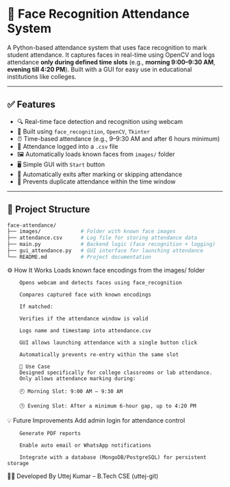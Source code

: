 # 📸 Face Recognition Attendance System

A Python-based attendance system that uses face recognition to mark student attendance. It captures faces in real-time using OpenCV and logs attendance **only during defined time slots** (e.g., **morning 9:00–9:30 AM**, **evening till 4:20 PM**). Built with a GUI for easy use in educational institutions like colleges.

---

## ✅ Features

- 🔍 Real-time face detection and recognition using webcam  
- 🧠 Built using `face_recognition`, `OpenCV`, `Tkinter`  
- ⏰ Time-based attendance (e.g., 9–9:30 AM and after 6 hours minimum)  
- 📁 Attendance logged into a `.csv` file  
- 🖼️ Automatically loads known faces from `images/` folder  
- 🖥️ Simple GUI with `Start` button  
- 🛑 Automatically exits after marking or skipping attendance  
- 🔄 Prevents duplicate attendance within the time window  

---

## 📁 Project Structure

```bash
face-attendance/
├── images/             # Folder with known face images
├── attendance.csv      # Log file for storing attendance data
├── main.py             # Backend logic (face recognition + logging)
├── gui_attendance.py   # GUI interface for launching attendance
└── README.md           # Project documentation

```



⚙️ How It Works
        Loads known face encodings from the images/ folder

        Opens webcam and detects faces using face_recognition

        Compares captured face with known encodings

        If matched:

        Verifies if the attendance window is valid

        Logs name and timestamp into attendance.csv

        GUI allows launching attendance with a single button click

        Automatically prevents re-entry within the same slot

        🏫 Use Case
        Designed specifically for college classrooms or lab attendance.
        Only allows attendance marking during:

        🕘 Morning Slot: 9:00 AM – 9:30 AM

        🕓 Evening Slot: After a minimum 6-hour gap, up to 4:20 PM

💡 Future Improvements
        Add admin login for attendance control

        Generate PDF reports

        Enable auto email or WhatsApp notifications

        Integrate with a database (MongoDB/PostgreSQL) for persistent storage

👨‍💻 Developed By
Uttej Kumar – B.Tech CSE
(uttej-git)